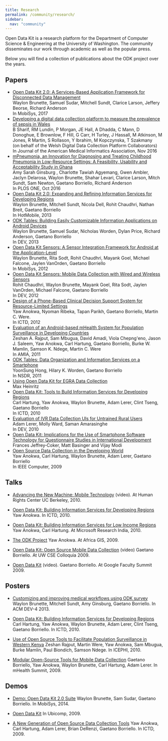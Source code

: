 ```yaml
---
title: Research
permalink: /community/research/
sidebar:
  nav: "community"
---
```


Open Data Kit is a research platform for the Department of Computer Science & Engineering at the University of Washington. The community disseminates our work through academic as well as the popular press.

Below you will find a collection of publications about the ODK project over the years.

## Papers

<ul>
	<li><a href="http://dl.acm.org/citation.cfm?id=3081365">Open Data Kit 2.0: A Services-Based Application Framework for Disconnected Data Management</a><br />
	Waylon Brunette, Samuel Sudar, Mitchell Sundt, Clarice Larson, Jeffery Beorse, Richard Anderson<br />
	In MobiSys, 2017</li>
	<li><a href="https://doi.org/10.1093/jamia/ocv208">Developing a digital data collection platform to measure the prevalence of sepsis in Wales</a><br />
	B Sharif, RM Lundin, P Morgan, JE Hall, A Dhadda, C Mann, D Donoghue, E Brownlow, F Hill, G Carr, H Turley, J Hassall, M Atkinson, M Jones, R Martin, S Rollason, Y Ibrahim, M Kopczynska, T Szakmany<br />
	(on behalf of the Welsh Digital Data Collection Platform Collaborators)<br />
	In Journal of the American Medical Informatics Association, Nov 2016</li>
	<li><a href="https://doi.org/10.1371/journal.pone.0165201">mPneumonia, an Innovation for Diagnosing and Treating Childhood Pneumonia in Low-Resource Settings: A Feasibility, Usability and Acceptability Study in Ghana</a><br />
	Amy Sarah Ginsburg , Charlotte Tawiah Agyemang, Gwen Ambler, Jaclyn Delarosa, Waylon Brunette, Shahar Levari, Clarice Larson, Mitch Sundt, Sam Newton, Gaetano Borriello, Richard Anderson<br />
	In PLOS ONE, Oct 2016</li>
	<li><a href="http://www.hotmobile.org/2013/papers/full/2.pdf">Open Data Kit 2.0: Expanding and Refining Information Services for Developing Regions</a><br />
	Waylon Brunette, Mitchell Sundt, Nicola Dell, Rohit Chaudhri, Nathan Breit, Gaetano Borriello<br />
	In HotMobile, 2013</li>
	<li><a href="/assets/files/dev-final34.pdf">ODK Tables: Building Easily Customizable Information Applications on Android Devices</a><br />
	Waylon Brunette, Samuel Sudar, Nicholas Worden, Dylan Price, Richard Anderson, Gaetano Borriello<br />
	In DEV, 2013</li>
	<li><a href="/assets/files/mobisys2012.pdf">Open Data Kit Sensors: A Sensor Integration Framework for Android at the Application-Level</a><br />
	Waylon Brunette, Rita Sodt, Rohit Chaudhri, Mayank Goel, Michael Falcone, Jaylen VanOrden, Gaetano Borriello<br />
	In MobiSys, 2012</li>
	<li><a href="/assets/files/dev2012.pdf">Open Data Kit Sensors: Mobile Data Collection with Wired and Wireless Sensors</a><br />
	Rohit Chaudhri, Waylon Brunette, Mayank Goel, Rita Sodt, Jaylen VanOrden, Michael Falcone, Gaetano Borriello<br />
	In DEV, 2012</li>
	<li><a href="/assets/files/2011_ICTD_DecisionSupport_Paper.pdf">Design of a Phone-Based Clinical Decision Support System for Resource-Limited Settings</a><br />
	Yaw Anokwa, Nyoman Ribeka, Tapan Parikh, Gaetano Borriello, Martin C. Were.<br />
	In ICTD, 2012</li>
	<li><a href="https://www.ncbi.nlm.nih.gov/pubmed/22366295">Evaluation of an Android-based mHealth System for Population Surveillance in Developing Countries</a><br />
	Zeshan A. Rajput, Sam Mbugua, David Amadi, Viola Chepng'eno, Jason J. Saleem, Yaw Anokwa, Carl Hartung, Gaetano Borriello, Burke W. Mamlin, Samson K. Ndege, Martin C. Were<br />
	In AMIA, 2011</li>
	<li><a href="/assets/files/nsdr-tables-final.pdf">ODK Tables: Data Organization and Information Services on a Smartphone</a><br />
	YoonSung Hong, Hilary K. Worden, Gaetano Borriello<br />
	In NSDR, 2011</li>
	<li><a href="http://www.seas.upenn.edu/~heinritz/ict4egra/ICT4EGRA.pdf">Using Open Data Kit for EGRA Data Collection</a><br />
	Max Heinritz</li>
	<li><a href="/assets/files/ODK-Paper-ICTD-2010.pdf">Open Data Kit: Tools to Build Information Services for Developing Regions</a><br />
	Carl Hartung, Yaw Anokwa, Waylon Brunette, Adam Lerer, Clint Tseng, Gaetano Borriello<br />
	In ICTD, 2010</li>
	<li><a href="/assets/files/ODK-Paper-DEV-2010.pdf">Evaluation of IVR Data Collection UIs for Untrained Rural Users</a><br />
	Adam Lerer, Molly Ward, Saman Amarasinghe<br />
	In DEV, 2010</li>
	<li><a href="http://modi.mech.columbia.edu/wp-content/uploads/2010/04/Open-Data-Kit-Review-Article.pdf">Open Data Kit: Implications for the Use of Smartphone Software Technology for Questionnaire Studies in International Development</a><br />
	Frances Jeffrey‐Coker, Matt Basinger and Vijay Modi</li>
	<li><a href="/assets/files/ODK-Paper-Computer-2009.pdf">Open Source Data Collection in the Developing World</a><br />
	Yaw Anokwa, Carl Hartung, Waylon Brunette, Adam Lerer, Gaetano Borriello<br />
	In IEEE Computer, 2009</li>
</ul>

## Talks

  * [Advancing the New Machine: Mobile Technology](http://fora.tv/2011/04/26/Advancing_the_New_Machine_Mobile_Technology) (video). At Human Rights Center UC Berkeley, 2010.

  * [Open Data Kit: Building Information Services for Developing Regions](/assets/wp-content/uploads/2010/10/ODK-Talk-ICTD-2010.pdf) Yaw Anokwa. In ICTD, 2010.

  * [Open Data Kit: Building Information Services for Low Income Regions](/assets/wp-content/uploads/2010/10/ODK-Talk-MSRI-2009.pdf) Yaw Anokwa, Carl Hartung. At Microsoft Research India, 2010.

  * [The ODK Project](/assets/wp-content/uploads/2010/10/ODK-Talk-AfricaGIS-2010.pdf) Yaw Anokwa. At Africa GIS, 2009.

  * [Open Data Kit: Open Source Mobile Data Collection](http://www.uwtv.org/video/player.aspx?pid=rDajkYQ1VjdAsdPVDpSKWlJS0FC5Q1NF) (video) Gaetano Borriello. At UW CSE Colloquia 2009.

  * [Open Data Kit](https://www.youtube.com/watch?v=dskC7E6QESg) (video). Gaetano Borriello. At Google Faculty Summit 2009.

## Posters

  *  [Customizing and improving medical workflows using ODK survey]() Waylon Brunette, Mitchell Sundt, Amy Ginsburg, Gaetano Borriello. In ACM DEV-4 2013.

  * [Open Data Kit: Building Information Services for Developing Regions](/assets/wp-content/uploads/2010/10/ODK-Poster-ICTD-2010.pdf) Carl Hartung, Yaw Anokwa, Waylon Brunette, Adam Lerer, Clint Tseng, Gaetano Borriello. In ICTD, 2010.

  * [Use of Open Source Tools to Facilitate Population Surveillance in Western Kenya](/assets/wp-content/uploads/2010/10/ODK-Poster-ICEPHI-2010.pdf) Zeshan Rajput, Martin Were, Yaw Anokwa, Sam Mbugua, Burke Mamlin, Paul Biondich, Samson Ndege. In ICEPHI, 2010.

  * [Modular Open-Source Tools for Mobile Data Collection](/assets/wp-content/uploads/2010/10/ODK-Poster-mHealth-2009.pdf) Gaetano Borriello, Yaw Anokwa, Waylon Brunette, Carl Hartung, Adam Lerer. In mHealth Summit, 2009.

## Demos

  *  [Demo: Open Data Kit 2.0 Suite](http://dl.acm.org/citation.cfm?id=2594368.2601466&coll=DL&dl=ACM&CFID=623867570&CFTOKEN=82500071) Waylon Brunette, Sam Sudar, Gaetano Borriello. In MobiSys, 2014.

  * [Open Data Kit](/assets/wp-content/uploads/2010/10/ODK-Demo-Ubicomp-2009.pdf) In Ubicomp, 2009.

  * [A New Generation of Open Source Data Collection Tools](/assets/wp-content/uploads/2010/10/ODK-Demo-ICTD-2009.pdf) Yaw Anokwa, Carl Hartung, Adam Lerer, Brian DeRenzi, Gaetano Borriello. In ICTD, 2009.
